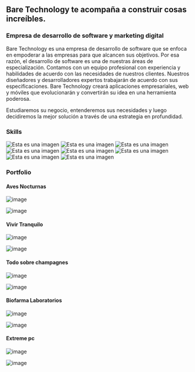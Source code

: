 ## Bare Technology te acompaña a construir cosas increíbles.

### Empresa de desarrollo de software y marketing digital

Bare Technology es una empresa de desarrollo de software que se enfoca en empoderar a las empresas para que alcancen sus objetivos. Por esa razón, el desarrollo de software es una
de nuestras áreas de especialización. Contamos con un equipo profesional con experiencia y habilidades de acuerdo con las necesidades de nuestros clientes.
Nuestros diseñadores y desarrolladores expertos trabajarán de acuerdo con sus especificaciones. Bare Technology creará aplicaciones empresariales, web y móviles que
evolucionarán y convertirán su idea en una herramienta poderosa.

Estudiaremos su negocio, entenderemos sus necesidades y luego decidiremos la mejor solución a través de una estrategia en profundidad.


### Skills

![Esta es una imagen](https://img.shields.io/badge/-HTTPS-yellow) ![Esta es una imagen](https://img.shields.io/badge/-CSS-yellow) ![Esta es una imagen](https://img.shields.io/badge/-JavaScript-yellow) ![Esta es una imagen](https://img.shields.io/badge/-IOS-yellow) ![Esta es una imagen](https://img.shields.io/badge/-Android-yellow) ![Esta es una imagen](https://img.shields.io/badge/-Bootstrap-yellow) ![Esta es una imagen](https://img.shields.io/badge/-JQuery-yellow) ![Esta es una imagen](https://img.shields.io/badge/-Python-yellow)

### Portfolio

#### Aves Nocturnas

![image](https://user-images.githubusercontent.com/101151233/157172157-7b43765e-2040-4522-bf35-8f555195f55e.png)

![image](https://user-images.githubusercontent.com/101151233/157172279-68ebd781-e88f-4dce-a69c-b5b1eb594f0b.png)



#### Vivir Tranquilo
![image](https://user-images.githubusercontent.com/101151233/157172480-5020f749-2096-415b-a2f1-d30f40a16bc9.png)

![image](https://user-images.githubusercontent.com/101151233/157172558-4601c9b4-7f05-49d3-a385-9635d5a14075.png)



#### Todo sobre champagnes

![image](https://user-images.githubusercontent.com/101151233/157172620-616882f9-8277-415e-b4f7-55973fd6f0cc.png)

![image](https://user-images.githubusercontent.com/101151233/157172785-c0ab9368-11ea-46d2-901c-c01ea1f24e78.png)



#### Biofarma Laboratorios

![image](https://user-images.githubusercontent.com/101151233/157173247-54558705-b95a-49d0-9d81-3b1d354b4b49.png)

![image](https://user-images.githubusercontent.com/101151233/157173419-8ce3ae04-b0d9-4182-98b9-68ef3235ef8b.png)



#### Extreme pc

![image](https://user-images.githubusercontent.com/101151233/157173875-d11b128c-264c-4cec-a8ae-6ee53bef966f.png)

![image](https://user-images.githubusercontent.com/101151233/157173930-1a7f0b17-20de-4c84-b678-06f46cb14054.png)









<!---
baretechnology/baretechnology is a ✨ special ✨ repository because its `README.md` (this file) appears on your GitHub profile.
You can click the Preview link to take a look at your changes.
--->
